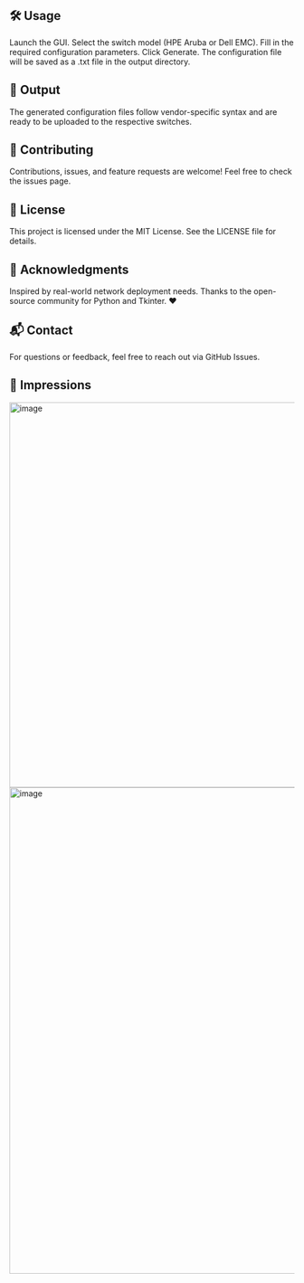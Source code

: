 <h2 >🛠️ Usage </h2>

Launch the GUI.
Select the switch model (HPE Aruba or Dell EMC).
Fill in the required configuration parameters.
Click Generate.
The configuration file will be saved as a .txt file in the output directory.

<p>
<h2>📁 Output</h2>


The generated configuration files follow vendor-specific syntax and are ready to be uploaded to the respective switches.

<p>
<h2>🤝 Contributing</h2>

Contributions, issues, and feature requests are welcome!
Feel free to check the issues page.

<p>
<h2>📄 License</h2>

This project is licensed under the MIT License. See the LICENSE file for details.

<p>
<h2>🙌 Acknowledgments</h2>

Inspired by real-world network deployment needs.
Thanks to the open-source community for Python and Tkinter. ❤️

<p>
<h2>📬 Contact</h2>

For questions or feedback, feel free to reach out via GitHub Issues.

<p>
<h2>👀 Impressions</h2>

<img width="860" height="681" alt="image" src="https://github.com/user-attachments/assets/72f88b06-da68-4c27-809f-dba51bd53078" />

<img width="860" alt="image" src="https://github.com/user-attachments/assets/688e5d9d-6a30-4831-a6f1-a5ec4bf6ff92" />
